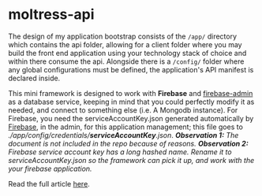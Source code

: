 # moltress-api

The design of my application bootstrap consists of the ``/app/`` directory which contains the api folder, allowing for a client folder where you may build the front end application using your technology stack of choice and within there consume the api. Alongside there is a ``/config/`` folder where any global configurations must be defined, the application's API manifest is declared inside.

This mini framework is designed to work with **Firebase** and [firebase-admin](https://www.npmjs.com/package/firebase-admin) as a database service, keeping in mind that you could perfectly modify it as needed, and connect to something else (i.e. A Mongodb instance). For Firebase, you need the serviceAccountKey.json generated automatically by [Firebase](https://firebase.google.com/docs/admin/setup), in the admin, for this application management; this file goes to _./app/config/credentials/**serviceAccountKey**.json_. 
_**Observation 1:** The document is not included in the repo because of reasons._
_**Observation 2:** Firebase service account key has a long hashed name. Rename it to serviceAccountKey.json so the framework can pick it up, and work with the your firebase application._

Read the full article [here](http://wbarahona.me/hapi-mech-framework-for-firebase/).